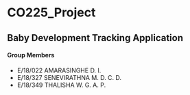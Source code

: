# CO225_Project
## Baby Development Tracking Application
#### Group Members
  + E/18/022 AMARASINGHE D. I.
  + E/18/327 SENEVIRATHNA M. D. C. D.
  + E/18/349 THALISHA W. G. A. P.

